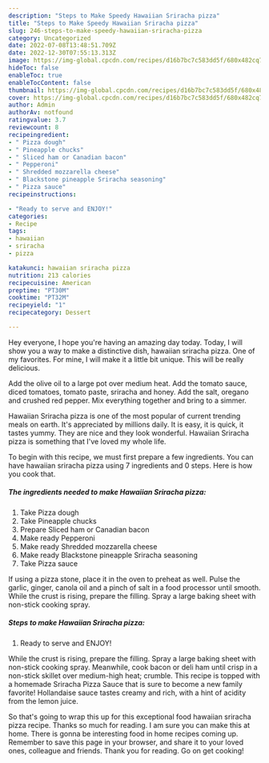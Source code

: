 ```yaml
---
description: "Steps to Make Speedy Hawaiian Sriracha pizza"
title: "Steps to Make Speedy Hawaiian Sriracha pizza"
slug: 246-steps-to-make-speedy-hawaiian-sriracha-pizza
category: Uncategorized
date: 2022-07-08T13:48:51.709Z
date: 2022-12-30T07:55:13.313Z
image: https://img-global.cpcdn.com/recipes/d16b7bc7c583dd5f/680x482cq70/hawaiian-sriracha-pizza-recipe-main-photo.jpg
hideToc: false
enableToc: true
enableTocContent: false
thumbnail: https://img-global.cpcdn.com/recipes/d16b7bc7c583dd5f/680x482cq70/hawaiian-sriracha-pizza-recipe-main-photo.jpg
cover: https://img-global.cpcdn.com/recipes/d16b7bc7c583dd5f/680x482cq70/hawaiian-sriracha-pizza-recipe-main-photo.jpg
author: Admin
authorAv: notfound
ratingvalue: 3.7
reviewcount: 8
recipeingredient:
- " Pizza dough"
- " Pineapple chucks"
- " Sliced ham or Canadian bacon"
- " Pepperoni"
- " Shredded mozzarella cheese"
- " Blackstone pineapple Sriracha seasoning"
- " Pizza sauce"
recipeinstructions:

- "Ready to serve and ENJOY!"
categories:
- Recipe
tags:
- hawaiian
- sriracha
- pizza

katakunci: hawaiian sriracha pizza 
nutrition: 213 calories
recipecuisine: American
preptime: "PT30M"
cooktime: "PT32M"
recipeyield: "1"
recipecategory: Dessert

---
```



Hey everyone, I hope you're having an amazing day today. Today, I will show you a way to make a distinctive dish, hawaiian sriracha pizza. One of my favorites. For mine, I will make it a little bit unique. This will be really delicious.

Add the olive oil to a large pot over medium heat. Add the tomato sauce, diced tomatoes, tomato paste, sriracha and honey. Add the salt, oregano and crushed red pepper. Mix everything together and bring to a simmer.

Hawaiian Sriracha pizza is one of the most popular of current trending meals on earth. It's appreciated by millions daily. It is easy, it is quick, it tastes yummy. They are nice and they look wonderful. Hawaiian Sriracha pizza is something that I've loved my whole life.


To begin with this recipe, we must first prepare a few ingredients. You can have hawaiian sriracha pizza using 7 ingredients and 0 steps. Here is how you cook that.

<!--inarticleads1-->

##### The ingredients needed to make Hawaiian Sriracha pizza:

1. Take  Pizza dough
1. Take  Pineapple chucks
1. Prepare  Sliced ham or Canadian bacon
1. Make ready  Pepperoni
1. Make ready  Shredded mozzarella cheese
1. Make ready  Blackstone pineapple Sriracha seasoning
1. Take  Pizza sauce


If using a pizza stone, place it in the oven to preheat as well. Pulse the garlic, ginger, canola oil and a pinch of salt in a food processor until smooth. While the crust is rising, prepare the filling. Spray a large baking sheet with non-stick cooking spray. 

<!--inarticleads2-->

##### Steps to make Hawaiian Sriracha pizza:


1. Ready to serve and ENJOY!

While the crust is rising, prepare the filling. Spray a large baking sheet with non-stick cooking spray. Meanwhile, cook bacon or deli ham until crisp in a non-stick skillet over medium-high heat; crumble. This recipe is topped with a homemade Sriracha Pizza Sauce that is sure to become a new family favorite! Hollandaise sauce tastes creamy and rich, with a hint of acidity from the lemon juice. 

So that's going to wrap this up for this exceptional food hawaiian sriracha pizza recipe. Thanks so much for reading. I am sure you can make this at home. There is gonna be interesting food in home recipes coming up. Remember to save this page in your browser, and share it to your loved ones, colleague and friends. Thank you for reading. Go on get cooking!
